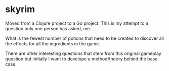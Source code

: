 # skyrim

Moved from a Clojure project to a Go project. This is my attempt to a question only one person has asked, me.

What is the fewest number of potions that need to be created to discover all the effects for all the ingredients in the game.

There are other interesting questions that stem from this original gameplay question but initially I want to develope a method/theory behind the base case.
